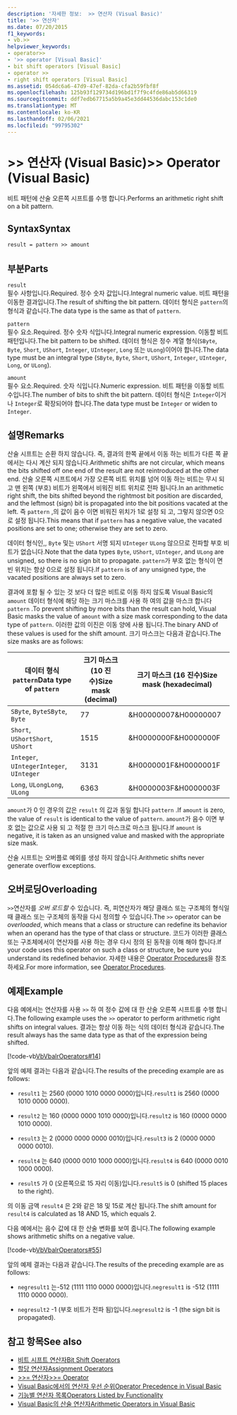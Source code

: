 ```yaml
---
description: '자세한 정보:  >> 연산자 (Visual Basic)'
title: '>> 연산자'
ms.date: 07/20/2015
f1_keywords:
- vb.>>
helpviewer_keywords:
- operator>>
- '>> operator [Visual Basic]'
- bit shift operators [Visual Basic]
- operator >>
- right shift operators [Visual Basic]
ms.assetid: 054dc6a6-47d9-47ef-82da-cfa2b59fbf8f
ms.openlocfilehash: 125b93f129734d196bd1f7f9c4fde86ab5d66319
ms.sourcegitcommit: ddf7edb67715a5b9a45e3dd44536dabc153c1de0
ms.translationtype: MT
ms.contentlocale: ko-KR
ms.lasthandoff: 02/06/2021
ms.locfileid: "99795302"
---
```

# <a name="-operator-visual-basic"></a><span data-ttu-id="f11cb-103">>> 연산자 (Visual Basic)</span><span class="sxs-lookup"><span data-stu-id="f11cb-103">>> Operator (Visual Basic)</span></span>

<span data-ttu-id="f11cb-104">비트 패턴에 산술 오른쪽 시프트를 수행 합니다.</span><span class="sxs-lookup"><span data-stu-id="f11cb-104">Performs an arithmetic right shift on a bit pattern.</span></span>  
  
## <a name="syntax"></a><span data-ttu-id="f11cb-105">Syntax</span><span class="sxs-lookup"><span data-stu-id="f11cb-105">Syntax</span></span>  
  
```vb  
result = pattern >> amount  
```  
  
## <a name="parts"></a><span data-ttu-id="f11cb-106">부분</span><span class="sxs-lookup"><span data-stu-id="f11cb-106">Parts</span></span>  

 `result`  
 <span data-ttu-id="f11cb-107">필수 사항입니다.</span><span class="sxs-lookup"><span data-stu-id="f11cb-107">Required.</span></span> <span data-ttu-id="f11cb-108">정수 숫자 값입니다.</span><span class="sxs-lookup"><span data-stu-id="f11cb-108">Integral numeric value.</span></span> <span data-ttu-id="f11cb-109">비트 패턴을 이동한 결과입니다.</span><span class="sxs-lookup"><span data-stu-id="f11cb-109">The result of shifting the bit pattern.</span></span> <span data-ttu-id="f11cb-110">데이터 형식은 `pattern`의 형식과 같습니다.</span><span class="sxs-lookup"><span data-stu-id="f11cb-110">The data type is the same as that of `pattern`.</span></span>  
  
 `pattern`  
 <span data-ttu-id="f11cb-111">필수 요소.</span><span class="sxs-lookup"><span data-stu-id="f11cb-111">Required.</span></span> <span data-ttu-id="f11cb-112">정수 숫자 식입니다.</span><span class="sxs-lookup"><span data-stu-id="f11cb-112">Integral numeric expression.</span></span> <span data-ttu-id="f11cb-113">이동할 비트 패턴입니다.</span><span class="sxs-lookup"><span data-stu-id="f11cb-113">The bit pattern to be shifted.</span></span> <span data-ttu-id="f11cb-114">데이터 형식은 정수 계열 형식(`SByte`, `Byte`, `Short`, `UShort`, `Integer`, `UInteger`, `Long` 또는 `ULong`)이어야 합니다.</span><span class="sxs-lookup"><span data-stu-id="f11cb-114">The data type must be an integral type (`SByte`, `Byte`, `Short`, `UShort`, `Integer`, `UInteger`, `Long`, or `ULong`).</span></span>  
  
 `amount`  
 <span data-ttu-id="f11cb-115">필수 요소.</span><span class="sxs-lookup"><span data-stu-id="f11cb-115">Required.</span></span> <span data-ttu-id="f11cb-116">숫자 식입니다.</span><span class="sxs-lookup"><span data-stu-id="f11cb-116">Numeric expression.</span></span> <span data-ttu-id="f11cb-117">비트 패턴을 이동할 비트 수입니다.</span><span class="sxs-lookup"><span data-stu-id="f11cb-117">The number of bits to shift the bit pattern.</span></span> <span data-ttu-id="f11cb-118">데이터 형식은 `Integer`이거나 `Integer`로 확장되어야 합니다.</span><span class="sxs-lookup"><span data-stu-id="f11cb-118">The data type must be `Integer` or widen to `Integer`.</span></span>  
  
## <a name="remarks"></a><span data-ttu-id="f11cb-119">설명</span><span class="sxs-lookup"><span data-stu-id="f11cb-119">Remarks</span></span>  

 <span data-ttu-id="f11cb-120">산술 시프트는 순환 하지 않습니다. 즉, 결과의 한쪽 끝에서 이동 하는 비트가 다른 쪽 끝에서는 다시 계산 되지 않습니다.</span><span class="sxs-lookup"><span data-stu-id="f11cb-120">Arithmetic shifts are not circular, which means the bits shifted off one end of the result are not reintroduced at the other end.</span></span> <span data-ttu-id="f11cb-121">산술 오른쪽 시프트에서 가장 오른쪽 비트 위치를 넘어 이동 하는 비트는 무시 되 고 맨 왼쪽 (부호) 비트가 왼쪽에서 비워진 비트 위치로 전파 됩니다.</span><span class="sxs-lookup"><span data-stu-id="f11cb-121">In an arithmetic right shift, the bits shifted beyond the rightmost bit position are discarded, and the leftmost (sign) bit is propagated into the bit positions vacated at the left.</span></span> <span data-ttu-id="f11cb-122">즉 `pattern` ,의 값이 음수 이면 비워진 위치가 1로 설정 되 고, 그렇지 않으면 0으로 설정 됩니다.</span><span class="sxs-lookup"><span data-stu-id="f11cb-122">This means that if `pattern` has a negative value, the vacated positions are set to one; otherwise they are set to zero.</span></span>  
  
 <span data-ttu-id="f11cb-123">데이터 형식인,, `Byte` 및는 `UShort` 서명 되지 `UInteger` `ULong` 않으므로 전파할 부호 비트가 없습니다.</span><span class="sxs-lookup"><span data-stu-id="f11cb-123">Note that the data types `Byte`, `UShort`, `UInteger`, and `ULong` are unsigned, so there is no sign bit to propagate.</span></span> <span data-ttu-id="f11cb-124">`pattern`가 부호 없는 형식이 면 빈 위치는 항상 0으로 설정 됩니다.</span><span class="sxs-lookup"><span data-stu-id="f11cb-124">If `pattern` is of any unsigned type, the vacated positions are always set to zero.</span></span>  
  
 <span data-ttu-id="f11cb-125">결과에 포함 될 수 있는 것 보다 더 많은 비트로 이동 하지 않도록 Visual Basic의 `amount` 데이터 형식에 해당 하는 크기 마스크를 사용 하 여의 값을 마스크 합니다 `pattern` .</span><span class="sxs-lookup"><span data-stu-id="f11cb-125">To prevent shifting by more bits than the result can hold, Visual Basic masks the value of `amount` with a size mask corresponding to the data type of `pattern`.</span></span> <span data-ttu-id="f11cb-126">이러한 값의 이진은 이동 양에 사용 됩니다.</span><span class="sxs-lookup"><span data-stu-id="f11cb-126">The binary AND of these values is used for the shift amount.</span></span> <span data-ttu-id="f11cb-127">크기 마스크는 다음과 같습니다.</span><span class="sxs-lookup"><span data-stu-id="f11cb-127">The size masks are as follows:</span></span>  
  
|<span data-ttu-id="f11cb-128">데이터 형식 `pattern`</span><span class="sxs-lookup"><span data-stu-id="f11cb-128">Data type of `pattern`</span></span>|<span data-ttu-id="f11cb-129">크기 마스크 (10 진수)</span><span class="sxs-lookup"><span data-stu-id="f11cb-129">Size mask (decimal)</span></span>|<span data-ttu-id="f11cb-130">크기 마스크 (16 진수)</span><span class="sxs-lookup"><span data-stu-id="f11cb-130">Size mask (hexadecimal)</span></span>|  
|----------------------------|---------------------------|-------------------------------|  
|<span data-ttu-id="f11cb-131">`SByte`, `Byte`</span><span class="sxs-lookup"><span data-stu-id="f11cb-131">`SByte`, `Byte`</span></span>|<span data-ttu-id="f11cb-132">7</span><span class="sxs-lookup"><span data-stu-id="f11cb-132">7</span></span>|<span data-ttu-id="f11cb-133">&H00000007</span><span class="sxs-lookup"><span data-stu-id="f11cb-133">&H00000007</span></span>|  
|<span data-ttu-id="f11cb-134">`Short`, `UShort`</span><span class="sxs-lookup"><span data-stu-id="f11cb-134">`Short`, `UShort`</span></span>|<span data-ttu-id="f11cb-135">15</span><span class="sxs-lookup"><span data-stu-id="f11cb-135">15</span></span>|<span data-ttu-id="f11cb-136">&H0000000F</span><span class="sxs-lookup"><span data-stu-id="f11cb-136">&H0000000F</span></span>|  
|<span data-ttu-id="f11cb-137">`Integer`, `UInteger`</span><span class="sxs-lookup"><span data-stu-id="f11cb-137">`Integer`, `UInteger`</span></span>|<span data-ttu-id="f11cb-138">31</span><span class="sxs-lookup"><span data-stu-id="f11cb-138">31</span></span>|<span data-ttu-id="f11cb-139">&H0000001F</span><span class="sxs-lookup"><span data-stu-id="f11cb-139">&H0000001F</span></span>|  
|<span data-ttu-id="f11cb-140">`Long`, `ULong`</span><span class="sxs-lookup"><span data-stu-id="f11cb-140">`Long`, `ULong`</span></span>|<span data-ttu-id="f11cb-141">63</span><span class="sxs-lookup"><span data-stu-id="f11cb-141">63</span></span>|<span data-ttu-id="f11cb-142">&H0000003F</span><span class="sxs-lookup"><span data-stu-id="f11cb-142">&H0000003F</span></span>|  
  
 <span data-ttu-id="f11cb-143">`amount`가 0 인 경우의 값은 `result` 의 값과 동일 합니다 `pattern` .</span><span class="sxs-lookup"><span data-stu-id="f11cb-143">If `amount` is zero, the value of `result` is identical to the value of `pattern`.</span></span> <span data-ttu-id="f11cb-144">`amount`가 음수 이면 부호 없는 값으로 사용 되 고 적절 한 크기 마스크로 마스크 됩니다.</span><span class="sxs-lookup"><span data-stu-id="f11cb-144">If `amount` is negative, it is taken as an unsigned value and masked with the appropriate size mask.</span></span>  
  
 <span data-ttu-id="f11cb-145">산술 시프트는 오버플로 예외를 생성 하지 않습니다.</span><span class="sxs-lookup"><span data-stu-id="f11cb-145">Arithmetic shifts never generate overflow exceptions.</span></span>  
  
## <a name="overloading"></a><span data-ttu-id="f11cb-146">오버로딩</span><span class="sxs-lookup"><span data-stu-id="f11cb-146">Overloading</span></span>  

 <span data-ttu-id="f11cb-147">`>>`연산자를 *오버 로드할* 수 있습니다. 즉, 피연산자가 해당 클래스 또는 구조체의 형식일 때 클래스 또는 구조체의 동작을 다시 정의할 수 있습니다.</span><span class="sxs-lookup"><span data-stu-id="f11cb-147">The `>>` operator can be *overloaded*, which means that a class or structure can redefine its behavior when an operand has the type of that class or structure.</span></span> <span data-ttu-id="f11cb-148">코드가 이러한 클래스 또는 구조체에서이 연산자를 사용 하는 경우 다시 정의 된 동작을 이해 해야 합니다.</span><span class="sxs-lookup"><span data-stu-id="f11cb-148">If your code uses this operator on such a class or structure, be sure you understand its redefined behavior.</span></span> <span data-ttu-id="f11cb-149">자세한 내용은 [Operator Procedures](../../programming-guide/language-features/procedures/operator-procedures.md)을 참조하세요.</span><span class="sxs-lookup"><span data-stu-id="f11cb-149">For more information, see [Operator Procedures](../../programming-guide/language-features/procedures/operator-procedures.md).</span></span>  
  
## <a name="example"></a><span data-ttu-id="f11cb-150">예제</span><span class="sxs-lookup"><span data-stu-id="f11cb-150">Example</span></span>  

 <span data-ttu-id="f11cb-151">다음 예에서는 연산자를 사용 `>>` 하 여 정수 값에 대 한 산술 오른쪽 시프트를 수행 합니다.</span><span class="sxs-lookup"><span data-stu-id="f11cb-151">The following example uses the `>>` operator to perform arithmetic right shifts on integral values.</span></span> <span data-ttu-id="f11cb-152">결과는 항상 이동 하는 식의 데이터 형식과 같습니다.</span><span class="sxs-lookup"><span data-stu-id="f11cb-152">The result always has the same data type as that of the expression being shifted.</span></span>  
  
 [!code-vb[VbVbalrOperators#14](~/samples/snippets/visualbasic/VS_Snippets_VBCSharp/VbVbalrOperators/VB/Class1.vb#14)]  
  
 <span data-ttu-id="f11cb-153">앞의 예제 결과는 다음과 같습니다.</span><span class="sxs-lookup"><span data-stu-id="f11cb-153">The results of the preceding example are as follows:</span></span>  
  
- <span data-ttu-id="f11cb-154">`result1` 는 2560 (0000 1010 0000 0000)입니다.</span><span class="sxs-lookup"><span data-stu-id="f11cb-154">`result1` is 2560 (0000 1010 0000 0000).</span></span>  
  
- <span data-ttu-id="f11cb-155">`result2` 는 160 (0000 0000 1010 0000)입니다.</span><span class="sxs-lookup"><span data-stu-id="f11cb-155">`result2` is 160 (0000 0000 1010 0000).</span></span>  
  
- <span data-ttu-id="f11cb-156">`result3` 는 2 (0000 0000 0000 0010)입니다.</span><span class="sxs-lookup"><span data-stu-id="f11cb-156">`result3` is 2 (0000 0000 0000 0010).</span></span>  
  
- <span data-ttu-id="f11cb-157">`result4` 는 640 (0000 0010 1000 0000)입니다.</span><span class="sxs-lookup"><span data-stu-id="f11cb-157">`result4` is 640 (0000 0010 1000 0000).</span></span>  
  
- <span data-ttu-id="f11cb-158">`result5` 가 0 (오른쪽으로 15 자리 이동)입니다.</span><span class="sxs-lookup"><span data-stu-id="f11cb-158">`result5` is 0 (shifted 15 places to the right).</span></span>  
  
 <span data-ttu-id="f11cb-159">의 이동 금액 `result4` 은 2와 같은 18 및 15로 계산 됩니다.</span><span class="sxs-lookup"><span data-stu-id="f11cb-159">The shift amount for `result4` is calculated as 18 AND 15, which equals 2.</span></span>  
  
 <span data-ttu-id="f11cb-160">다음 예에서는 음수 값에 대 한 산술 변화를 보여 줍니다.</span><span class="sxs-lookup"><span data-stu-id="f11cb-160">The following example shows arithmetic shifts on a negative value.</span></span>  
  
 [!code-vb[VbVbalrOperators#55](~/samples/snippets/visualbasic/VS_Snippets_VBCSharp/VbVbalrOperators/VB/Class1.vb#55)]  
  
 <span data-ttu-id="f11cb-161">앞의 예제 결과는 다음과 같습니다.</span><span class="sxs-lookup"><span data-stu-id="f11cb-161">The results of the preceding example are as follows:</span></span>  
  
- <span data-ttu-id="f11cb-162">`negresult1` 는-512 (1111 1110 0000 0000)입니다.</span><span class="sxs-lookup"><span data-stu-id="f11cb-162">`negresult1` is -512 (1111 1110 0000 0000).</span></span>  
  
- <span data-ttu-id="f11cb-163">`negresult2` -1 (부호 비트가 전파 됨)입니다.</span><span class="sxs-lookup"><span data-stu-id="f11cb-163">`negresult2` is -1 (the sign bit is propagated).</span></span>  
  
## <a name="see-also"></a><span data-ttu-id="f11cb-164">참고 항목</span><span class="sxs-lookup"><span data-stu-id="f11cb-164">See also</span></span>

- [<span data-ttu-id="f11cb-165">비트 시프트 연산자</span><span class="sxs-lookup"><span data-stu-id="f11cb-165">Bit Shift Operators</span></span>](bit-shift-operators.md)
- [<span data-ttu-id="f11cb-166">할당 연산자</span><span class="sxs-lookup"><span data-stu-id="f11cb-166">Assignment Operators</span></span>](assignment-operators.md)
- [<span data-ttu-id="f11cb-167">>>= 연산자</span><span class="sxs-lookup"><span data-stu-id="f11cb-167">>>= Operator</span></span>](right-shift-assignment-operator.md)
- [<span data-ttu-id="f11cb-168">Visual Basic에서의 연산자 우선 순위</span><span class="sxs-lookup"><span data-stu-id="f11cb-168">Operator Precedence in Visual Basic</span></span>](operator-precedence.md)
- [<span data-ttu-id="f11cb-169">기능별 연산자 목록</span><span class="sxs-lookup"><span data-stu-id="f11cb-169">Operators Listed by Functionality</span></span>](operators-listed-by-functionality.md)
- [<span data-ttu-id="f11cb-170">Visual Basic의 산술 연산자</span><span class="sxs-lookup"><span data-stu-id="f11cb-170">Arithmetic Operators in Visual Basic</span></span>](../../programming-guide/language-features/operators-and-expressions/arithmetic-operators.md)
